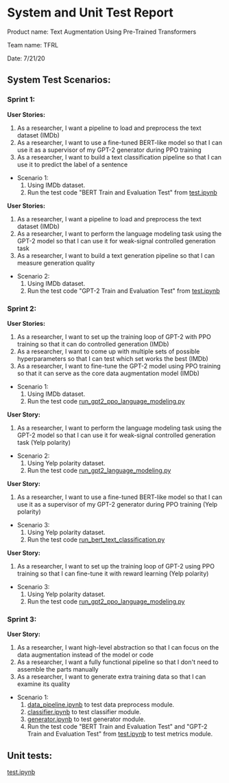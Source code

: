 # System and Unit Test Report

Product name: Text Augmentation Using Pre-Trained Transformers

Team name: TFRL

Date: 7/21/20

## System Test Scenarios:

### Sprint 1:

**User Stories:**

1. As a researcher, I want a pipeline to load and preprocess the text dataset (IMDb)
2. As a researcher, I want to use a fine-tuned BERT-like model so that I can use it as a supervisor of my GPT-2 generator during PPO training
3. As a researcher, I want to build a text classification pipeline so that I can use it to predict the label of a sentence

- Scenario 1:
  1. Using IMDb dataset.
  2. Run the test code "BERT Train and Evaluation Test" from  [test.ipynb](../testing/test.ipynb) 

**User Stories:**

1.  As a researcher, I want a pipeline to load and preprocess the text dataset (IMDb)
2.  As a researcher, I want to perform the language modeling task using the GPT-2 model so that I can use it for weak-signal controlled generation task
3.  As a researcher, I want to build a text generation pipeline so that I can measure generation quality

- Scenario 2:
  1. Using IMDb dataset.
  2. Run the test code "GPT-2 Train and Evaluation Test" from  [test.ipynb](../testing/test.ipynb) 

### Sprint 2:

**User Stories:**

1.  As a researcher, I want to set up the training loop of GPT-2 with PPO training so that it can do controlled generation (IMDb)
2.  As a researcher, I want to come up with multiple sets of possible hyperparameters so that I can test which set works the best (IMDb)
3.  As a researcher, I want to fine-tune the GPT-2 model using PPO training so that it can serve as the core data augmentation model (IMDb)

- Scenario 1:
  1. Using IMDb dataset.
  2. Run the test code  [run_gpt2_ppo_language_modeling.py](../src/run_gpt2_ppo_language_modeling.py) 

**User Story:**

1.  As a researcher, I want to perform the language modeling task using the GPT-2 model so that I can use it for weak-signal controlled generation task (Yelp polarity)

- Scenario 2:
  1. Using Yelp polarity dataset.
  2. Run the test code   [run_gpt2_language_modeling.py](../src/run_gpt2_language_modeling.py) 

**User Story:**

1.  As a researcher, I want to use a fine-tuned BERT-like model so that I can use it as a supervisor of my GPT-2 generator during PPO training (Yelp polarity)

- Scenario 3:
  1. Using Yelp polarity dataset.
  2. Run the test code   [run_bert_text_classification.py](../src/run_bert_text_classification.py) 

**User Story:**

1.  As a researcher, I want to set up the training loop of GPT-2 using PPO training so that I can fine-tune it with reward learning (Yelp polarity)

- Scenario 3:
  1. Using Yelp polarity dataset.
  2. Run the test code   [run_gpt2_ppo_language_modeling.py](../src/run_gpt2_ppo_language_modeling.py) 

### Sprint 3:

**User Story:**

1.  As a researcher, I want high-level abstraction so that I can focus on the data augmentation instead of the model or code
2.  As a researcher, I want a fully functional pipeline so that I don't need to assemble the parts manually
3.  As a researcher, I want to generate extra training data so that I can examine its quality

- Scenario 1:
  1.  [data_pipeline.ipynb](../demo/data_pipeline.ipynb) to test data preprocess module.
  2.  [classifier.ipynb](../demo/classifier.ipynb) to test classifier module.
  3.  [generator.ipynb](../demo/generator.ipynb) to test generator module.
  4. Run the test code "BERT Train and Evaluation Test" and "GPT-2 Train and Evaluation Test" from  [test.ipynb](../testing/test.ipynb) to test metrics module.

## Unit tests:

 [test.ipynb](../testing/test.ipynb) 